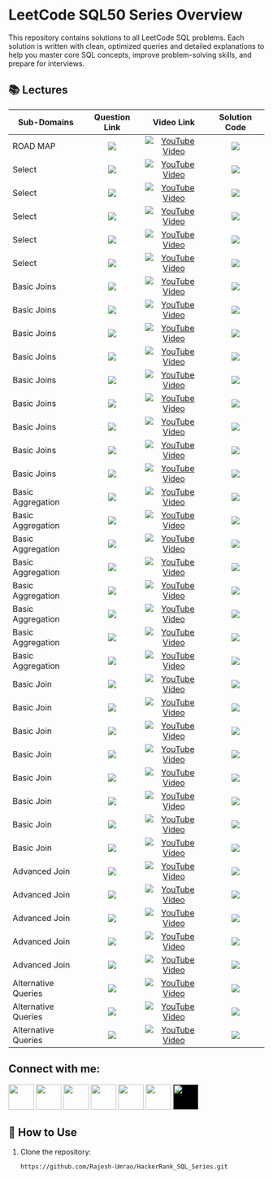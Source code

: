# LeetCode SQL50 Series Overview
This repository contains solutions to all LeetCode SQL problems. Each solution is written with clean, optimized queries and detailed explanations to help you master core SQL concepts, improve problem-solving skills, and prepare for interviews.


## 📚 Lectures

<table>
  <thead>
    <tr>
      <th>Sub-Domains</th>
      <th>Question Link</th>
      <th>Video Link</th>
      <th>Solution Code</th>
    </tr>
  </thead>
  <tbody>
      <!-- -------------------ROADMAP OF THIS SERIES-------------------------------------------------------------->   
    <tr>
      <td>ROAD MAP</td> 
      <td style="text-align: center; vertical-align: middle;"> <!-- Question related link--->
            <a href="https://leetcode.com/studyplan/top-sql-50/" target="_blank">
            <img src="https://img.shields.io/badge/LeetCode SQL50 Roadmap -red?style=for-the-badge&logo=LeetCode&logoColor=white"> </a>
      </td>
      <td style="text-align: center; vertical-align: middle;">  <!-- Youtube  link--->
            <a href="https://www.youtube.com/@rajesh_data_ai" target="_blank"> <img src="https://img.shields.io/badge/Video--1-CLICK%20HERE-blue?style=for-the-badge&logo=youtube&logoColor=white" alt="YouTube Video"> </a> 
      </td>
      <td style="text-align: center; vertical-align: middle;"> <!-- Github Solution link--->
         <a href="https://github.com/Rajesh-Umrao/LeetCode_SQL50" target="_blank">
         <img src="https://img.shields.io/badge/SQL-Solution-pale green?style=for-the-badge&logo=sqlite"> </a>
      </td>
    </tr>
    <!-- --------------------SELECT----------------------------------------------------------- --> 
    <!-- --------------------1) Recyclable and Low Fat Products------------------------------------------------------------ -->   
    <tr>
      <td>Select</td> 
      <td style="text-align: center; vertical-align: middle;"> <!-- Question related link--->
            <a href="https://leetcode.com/problems/recyclable-and-low-fat-products/description/?envType=study-plan-v2&envId=top-sql-50" target="_blank">
            <img src="https://img.shields.io/badge/Recyclable&Low Fat Products-purple?style=for-the-badge&logo=leetcode&logoColor=white"> </a>
      </td>
      <td style="text-align: center; vertical-align: middle;">  <!-- Youtube  link--->
            <a href="https://www.youtube.com/@rajesh_data_ai" target="_blank"> <img src="https://img.shields.io/badge/Video--2-CLICK%20HERE-blue?style=for-the-badge&logo=youtube&logoColor=white" alt="YouTube Video"> </a> 
      </td>
      <td style="text-align: center; vertical-align: middle;"> <!-- Github Solution link--->
         <a href="https://github.com/Rajesh-Umrao/LeetCode_SQL50" target="_blank">
         <img src="https://img.shields.io/badge/SQL-Solution-pale green?style=for-the-badge&logo=sqlite"> </a>
      </td>
    </tr>
      <!-- --------------------2) Find Customer Referee ------------------------------------------------------------ -->   
    <tr>
      <td>Select</td> 
      <td style="text-align: center; vertical-align: middle;"> <!-- Question related link--->
            <a href="https://leetcode.com/problems/find-customer-referee/description/?envType=study-plan-v2&envId=top-sql-50" target="_blank">
            <img src="https://img.shields.io/badge/Find Customer Referee-purple?style=for-the-badge&logo=leetcode&logoColor=white"> </a>
      </td>
      <td style="text-align: center; vertical-align: middle;">  <!-- Youtube  link--->
            <a href="https://www.youtube.com/@rajesh_data_ai" target="_blank"> <img src="https://img.shields.io/badge/Video--3-CLICK%20HERE-blue?style=for-the-badge&logo=youtube&logoColor=white" alt="YouTube Video"> </a> 
      </td>
      <td style="text-align: center; vertical-align: middle;"> <!-- Github Solution link--->
         <a href="https://github.com/Rajesh-Umrao/LeetCode_SQL50" target="_blank">
         <img src="https://img.shields.io/badge/SQL-Solution-pale green?style=for-the-badge&logo=sqlite"> </a>
      </td>
    </tr>
     <!-- --------------------3) Big Countries ------------------------------------------------------------ -->   
    <tr>
      <td>Select</td> 
      <td style="text-align: center; vertical-align: middle;"> <!-- Question related link--->
            <a href="https://leetcode.com/problems/big-countries/description/?envType=study-plan-v2&envId=top-sql-50" target="_blank">
            <img src="https://img.shields.io/badge/Big Countries-purple?style=for-the-badge&logo=leetcode&logoColor=white"> </a>
      </td>
      <td style="text-align: center; vertical-align: middle;">  <!-- Youtube  link--->
            <a href="https://www.youtube.com/@rajesh_data_ai" target="_blank"> <img src="https://img.shields.io/badge/Video--4-CLICK%20HERE-blue?style=for-the-badge&logo=youtube&logoColor=white" alt="YouTube Video"> </a> 
      </td>
      <td style="text-align: center; vertical-align: middle;"> <!-- Github Solution link--->
         <a href="https://github.com/Rajesh-Umrao/LeetCode_SQL50" target="_blank">
         <img src="https://img.shields.io/badge/SQL-Solution-pale green?style=for-the-badge&logo=sqlite"> </a>
      </td>
    </tr>
     <!-- --------------------4) Article Views I ------------------------------------------------------------ -->   
    <tr>
      <td>Select</td> 
      <td style="text-align: center; vertical-align: middle;"> <!-- Question related link--->
            <a href="https://leetcode.com/problems/article-views-i/description/?envType=study-plan-v2&envId=top-sql-50" target="_blank">
            <img src="https://img.shields.io/badge/Article Views I-purple?style=for-the-badge&logo=leetcode&logoColor=white"> </a>
      </td>
      <td style="text-align: center; vertical-align: middle;">  <!-- Youtube  link--->
            <a href="https://www.youtube.com/@rajesh_data_ai" target="_blank"> <img src="https://img.shields.io/badge/Video--5-CLICK%20HERE-blue?style=for-the-badge&logo=youtube&logoColor=white" alt="YouTube Video"> </a> 
      </td>
      <td style="text-align: center; vertical-align: middle;"> <!-- Github Solution link--->
         <a href="https://github.com/Rajesh-Umrao/LeetCode_SQL50" target="_blank">
         <img src="https://img.shields.io/badge/SQL-Solution-pale green?style=for-the-badge&logo=sqlite"> </a>
      </td>
    </tr>
     <!-- --------------------5) Invalid Tweets ------------------------------------------------------------ -->   
    <tr>
      <td>Select</td> 
      <td style="text-align: center; vertical-align: middle;"> <!-- Question related link--->
            <a href="https://leetcode.com/problems/invalid-tweets/description/?envType=study-plan-v2&envId=top-sql-50" target="_blank">
            <img src="https://img.shields.io/badge/Invalid Tweets-purple?style=for-the-badge&logo=leetcode&logoColor=white"> </a>
      </td>
      <td style="text-align: center; vertical-align: middle;">  <!-- Youtube  link--->
            <a href="https://www.youtube.com/@rajesh_data_ai" target="_blank"> <img src="https://img.shields.io/badge/Video--6-CLICK%20HERE-blue?style=for-the-badge&logo=youtube&logoColor=white" alt="YouTube Video"> </a> 
      </td>
      <td style="text-align: center; vertical-align: middle;"> <!-- Github Solution link--->
         <a href="https://github.com/Rajesh-Umrao/LeetCode_SQL50" target="_blank">
         <img src="https://img.shields.io/badge/SQL-Solution-pale green?style=for-the-badge&logo=sqlite"> </a>
      </td>
    </tr>
    <!---------------BASIC JOINS------------------------------------------------------>
    <!--------1)Replace Employee ID With The Unique Identifier------------------------------------------------------------->   
  <tr>
      <td>Basic Joins</td> 
      <td style="text-align: center; vertical-align: middle;"> <!-- Question related link--->
            <a href="https://leetcode.com/problems/replace-employee-id-with-the-unique-identifier/description/?envType=study-plan-v2&envId=top-sql-50" target="_blank">
            <img src="https://img.shields.io/badge/Replace Employee ID-indigo?style=for-the-badge&logo=leetcode&logoColor=white"> </a>
      </td>
      <td style="text-align: center; vertical-align: middle;">  <!-- Youtube  link--->
            <a href="https://www.youtube.com/@rajesh_data_ai" target="_blank"><img src="https://img.shields.io/badge/Video--7-CLICK%20HERE-teal?style=for-the-badge&logo=youtube&logoColor=white" alt="YouTube Video"></a> 
      </td>
      <td style="text-align: center; vertical-align: middle;"> <!-- Github Solution link--->
         <a href="https://github.com/Rajesh-Umrao/LeetCode_SQL50" target="_blank">
         <img src="https://img.shields.io/badge/SQL-Solution-cyan?style=for-the-badge&logo=sqlite"> </a>
      </td>
    </tr>
  <!--------2)Product Sales Analysis I------------------------------------------------------------>   
  <tr>
      <td>Basic Joins</td> 
      <td style="text-align: center; vertical-align: middle;"> <!-- Question related link--->
            <a href="https://leetcode.com/problems/Product-Sales-Analysis-I/description/?envType=study-plan-v2&envId=top-sql-50" target="_blank">
            <img src="https://img.shields.io/badge/Product Sales Analysis I-indigo?style=for-the-badge&logo=leetcode&logoColor=white"> </a>
      </td>
      <td style="text-align: center; vertical-align: middle;">  <!-- Youtube  link--->
            <a href="https://www.youtube.com/@rajesh_data_ai" target="_blank"><img src="https://img.shields.io/badge/Video--8-CLICK%20HERE-teal?style=for-the-badge&logo=youtube&logoColor=white" alt="YouTube Video"></a> 
      </td>
      <td style="text-align: center; vertical-align: middle;"> <!-- Github Solution link--->
         <a href="https://github.com/Rajesh-Umrao/LeetCode_SQL50" target="_blank">
         <img src="https://img.shields.io/badge/SQL-Solution-cyan?style=for-the-badge&logo=sqlite"> </a>
      </td>
    </tr>
    <!--------3)Customer Who Visited but Did Not Make Any Transactions------------------------------------------------------------>   
  <tr>
      <td>Basic Joins</td> 
      <td style="text-align: center; vertical-align: middle;"> <!-- Question related link--->
            <a href="https://leetcode.com/problems/Customer-Who-Visited-but-Did-Not-Make-Any-Transactions/description/?envType=study-plan-v2&envId=top-sql-50" target="_blank">
            <img src="https://img.shields.io/badge/Customer Who Visited-indigo?style=for-the-badge&logo=leetcode&logoColor=white"> </a>
      </td>
      <td style="text-align: center; vertical-align: middle;">  <!-- Youtube  link--->
            <a href="https://www.youtube.com/@rajesh_data_ai" target="_blank"><img src="https://img.shields.io/badge/Video--9-CLICK%20HERE-teal?style=for-the-badge&logo=youtube&logoColor=white" alt="YouTube Video"></a> 
      </td>
      <td style="text-align: center; vertical-align: middle;"> <!-- Github Solution link--->
         <a href="https://github.com/Rajesh-Umrao/LeetCode_SQL50" target="_blank">
         <img src="https://img.shields.io/badge/SQL-Solution-cyan?style=for-the-badge&logo=sqlite"> </a>
      </td>
    </tr>
    <!--------4)Rising Temperature------------------------------------------------------------>   
  <tr>
      <td>Basic Joins</td> 
      <td style="text-align: center; vertical-align: middle;"> <!-- Question related link--->
            <a href="https://leetcode.com/problems/Rising-Temperature/description/?envType=study-plan-v2&envId=top-sql-50" target="_blank">
            <img src="https://img.shields.io/badge/Rising Temperature-indigo?style=for-the-badge&logo=leetcode&logoColor=white"> </a>
      </td>
      <td style="text-align: center; vertical-align: middle;">  <!-- Youtube  link--->
            <a href="https://www.youtube.com/@rajesh_data_ai" target="_blank"><img src="https://img.shields.io/badge/Video--10-CLICK%20HERE-teal?style=for-the-badge&logo=youtube&logoColor=white" alt="YouTube Video"></a> 
      </td>
      <td style="text-align: center; vertical-align: middle;"> <!-- Github Solution link--->
         <a href="https://github.com/Rajesh-Umrao/LeetCode_SQL50" target="_blank">
         <img src="https://img.shields.io/badge/SQL-Solution-cyan?style=for-the-badge&logo=sqlite"> </a>
      </td>
    </tr>
    <!--------5)Average Time of Process per Machine ------------------------------------------------------------>   
  <tr>
      <td>Basic Joins</td> 
      <td style="text-align: center; vertical-align: middle;"> <!-- Question related link--->
            <a href="https://leetcode.com/problems/Average-Time-of-Process-per-Machine/description/?envType=study-plan-v2&envId=top-sql-50" target="_blank">
            <img src="https://img.shields.io/badge/Average Time of Process-indigo?style=for-the-badge&logo=leetcode&logoColor=white"> </a>
      </td>
      <td style="text-align: center; vertical-align: middle;">  <!-- Youtube  link--->
            <a href="https://www.youtube.com/@rajesh_data_ai" target="_blank"><img src="https://img.shields.io/badge/Video--11-CLICK%20HERE-teal?style=for-the-badge&logo=youtube&logoColor=white" alt="YouTube Video"></a> 
      </td>
      <td style="text-align: center; vertical-align: middle;"> <!-- Github Solution link--->
         <a href="https://github.com/Rajesh-Umrao/LeetCode_SQL50" target="_blank">
         <img src="https://img.shields.io/badge/SQL-Solution-cyan?style=for-the-badge&logo=sqlite"> </a>
      </td>
    </tr>
    <!--------6)Employee Bonus ------------------------------------------------------------>   
  <tr>
      <td>Basic Joins</td> 
      <td style="text-align: center; vertical-align: middle;"> <!-- Question related link--->
            <a href="https://leetcode.com/problems/Employee-Bonus/description/?envType=study-plan-v2&envId=top-sql-50" target="_blank">
            <img src="https://img.shields.io/badge/Employee Bonus-indigo?style=for-the-badge&logo=leetcode&logoColor=white"> </a>
      </td>
      <td style="text-align: center; vertical-align: middle;">  <!-- Youtube  link--->
            <a href="https://www.youtube.com/@rajesh_data_ai" target="_blank"><img src="https://img.shields.io/badge/Video--12-CLICK%20HERE-teal?style=for-the-badge&logo=youtube&logoColor=white" alt="YouTube Video"></a> 
      </td>
      <td style="text-align: center; vertical-align: middle;"> <!-- Github Solution link--->
         <a href="https://github.com/Rajesh-Umrao/LeetCode_SQL50" target="_blank">
         <img src="https://img.shields.io/badge/SQL-Solution-cyan?style=for-the-badge&logo=sqlite"> </a>
      </td>
    </tr>
    <!--------7)Students and Examinations ------------------------------------------------------------>   
  <tr>
      <td>Basic Joins</td> 
      <td style="text-align: center; vertical-align: middle;"> <!-- Question related link--->
            <a href="https://leetcode.com/problems/Students-and-Examinations/description/?envType=study-plan-v2&envId=top-sql-50" target="_blank">
            <img src="https://img.shields.io/badge/Students and Examinations-indigo?style=for-the-badge&logo=leetcode&logoColor=white"> </a>
      </td>
      <td style="text-align: center; vertical-align: middle;">  <!-- Youtube  link--->
            <a href="https://www.youtube.com/@rajesh_data_ai" target="_blank"><img src="https://img.shields.io/badge/Video--13-CLICK%20HERE-teal?style=for-the-badge&logo=youtube&logoColor=white" alt="YouTube Video"></a> 
      </td>
      <td style="text-align: center; vertical-align: middle;"> <!-- Github Solution link--->
         <a href="https://github.com/Rajesh-Umrao/LeetCode_SQL50" target="_blank">
         <img src="https://img.shields.io/badge/SQL-Solution-cyan?style=for-the-badge&logo=sqlite"> </a>
      </td>
    </tr>
    <!--------8)Managers with at Least 5 Direct Reports ------------------------------------------------------------>   
  <tr>
      <td>Basic Joins</td> 
      <td style="text-align: center; vertical-align: middle;"> <!-- Question related link--->
            <a href="https://leetcode.com/problems/Managers-with-at-Least-5-Direct-Reports/description/?envType=study-plan-v2&envId=top-sql-50" target="_blank">
            <img src="https://img.shields.io/badge/Managers with 5 Direct Reports-indigo?style=for-the-badge&logo=leetcode&logoColor=white"> </a>
      </td>
      <td style="text-align: center; vertical-align: middle;">  <!-- Youtube  link--->
            <a href="https://www.youtube.com/@rajesh_data_ai" target="_blank"><img src="https://img.shields.io/badge/Video--14-CLICK%20HERE-teal?style=for-the-badge&logo=youtube&logoColor=white" alt="YouTube Video"></a> 
      </td>
      <td style="text-align: center; vertical-align: middle;"> <!-- Github Solution link--->
         <a href="https://github.com/Rajesh-Umrao/LeetCode_SQL50" target="_blank">
         <img src="https://img.shields.io/badge/SQL-Solution-cyan?style=for-the-badge&logo=sqlite"> </a>
      </td>
    </tr>
    <!--------9)Confirmation Rate ------------------------------------------------------------>   
  <tr>
      <td>Basic Joins</td> 
      <td style="text-align: center; vertical-align: middle;"> <!-- Question related link--->
            <a href="https://leetcode.com/problems/Confirmation-Rate/description/?envType=study-plan-v2&envId=top-sql-50" target="_blank">
            <img src="https://img.shields.io/badge/Confirmation Rate-indigo?style=for-the-badge&logo=leetcode&logoColor=white"> </a>
      </td>
      <td style="text-align: center; vertical-align: middle;">  <!-- Youtube  link--->
            <a href="https://www.youtube.com/@rajesh_data_ai" target="_blank"><img src="https://img.shields.io/badge/Video--15-CLICK%20HERE-teal?style=for-the-badge&logo=youtube&logoColor=white" alt="YouTube Video"></a> 
      </td>
      <td style="text-align: center; vertical-align: middle;"> <!-- Github Solution link--->
         <a href="https://github.com/Rajesh-Umrao/LeetCode_SQL50" target="_blank">
         <img src="https://img.shields.io/badge/SQL-Solution-cyan?style=for-the-badge&logo=sqlite"> </a>
      </td>
    </tr>
    <!---------------------- BASIC AGGREGATION-------------------------------------------------------------> 
    <!---------------AGGREGATION--------1)Not Boring Movies  ------------------------------------------------------------->   
  <tr>
      <td>Basic Aggregation </td> 
      <td style="text-align: center; vertical-align: middle;"> <!-- Question related link--->
            <a href="https://leetcode.com/problems/not-boring-movies?envType=study-plan-v2&envId=top-sql-50" target="_blank">
            <img src="https://img.shields.io/badge/Not Boring Movies-maroon?style=for-the-badge&logo=LeetCode&logoColor=white"> </a>
      </td>
      <td style="text-align: center; vertical-align: middle;">  <!-- Youtube  link--->
            <a href="https://www.youtube.com/@rajesh_data_ai" target="_blank"><img src="https://img.shields.io/badge/Video--16-CLICK%20HERE-olive?style=for-the-badge&logo=youtube&logoColor=white" alt="YouTube Video"></a> 
      </td>
      <td style="text-align: center; vertical-align: middle;"> <!-- Github Solution link--->
         <a href="https://github.com/Rajesh-Umrao/LeetCode_SQL50" target="_blank">
         <img src="https://img.shields.io/badge/SQL-Solution-magenta?style=for-the-badge&logo=sqlite"> </a>
      </td>
    </tr>
    <!---------------AGGREGATION--------2)Average Selling Price  ------------------------------------------------------------->   
  <tr>
      <td>Basic Aggregation </td> 
      <td style="text-align: center; vertical-align: middle;"> <!-- Question related link--->
            <a href="https://leetcode.com/problems/Average-Selling-Price?envType=study-plan-v2&envId=top-sql-50" target="_blank">
            <img src="https://img.shields.io/badge/Average Selling Price-maroon?style=for-the-badge&logo=LeetCode&logoColor=white"> </a>
      </td>
      <td style="text-align: center; vertical-align: middle;">  <!-- Youtube  link--->
            <a href="https://www.youtube.com/@rajesh_data_ai" target="_blank"><img src="https://img.shields.io/badge/Video--17-CLICK%20HERE-olive?style=for-the-badge&logo=youtube&logoColor=white" alt="YouTube Video"></a> 
      </td>
      <td style="text-align: center; vertical-align: middle;"> <!-- Github Solution link--->
         <a href="https://github.com/Rajesh-Umrao/LeetCode_SQL50" target="_blank">
         <img src="https://img.shields.io/badge/SQL-Solution-magenta?style=for-the-badge&logo=sqlite"> </a>
      </td>
    </tr>
    <!---------------AGGREGATION--------3)Project Employees I  ------------------------------------------------------------->   
  <tr>
      <td>Basic Aggregation </td> 
      <td style="text-align: center; vertical-align: middle;"> <!-- Question related link--->
            <a href="https://leetcode.com/problems/Project-Employees-I?envType=study-plan-v2&envId=top-sql-50" target="_blank">
            <img src="https://img.shields.io/badge/Project Employees I-maroon?style=for-the-badge&logo=LeetCode&logoColor=white"> </a>
      </td>
      <td style="text-align: center; vertical-align: middle;">  <!-- Youtube  link--->
            <a href="https://www.youtube.com/@rajesh_data_ai" target="_blank"><img src="https://img.shields.io/badge/Video--18-CLICK%20HERE-olive?style=for-the-badge&logo=youtube&logoColor=white" alt="YouTube Video"></a> 
      </td>
      <td style="text-align: center; vertical-align: middle;"> <!-- Github Solution link--->
         <a href="https://github.com/Rajesh-Umrao/LeetCode_SQL50" target="_blank">
         <img src="https://img.shields.io/badge/SQL-Solution-magenta?style=for-the-badge&logo=sqlite"> </a>
      </td>
    </tr>
    <!---------------AGGREGATION--------4)Percentage of Users Attended a Contest  ------------------------------------------------------------->   
  <tr>
      <td>Basic Aggregation </td> 
      <td style="text-align: center; vertical-align: middle;"> <!-- Question related link--->
            <a href="https://leetcode.com/problems/Percentage-of-Users-Attended-a-Contest?envType=study-plan-v2&envId=top-sql-50" target="_blank">
            <img src="https://img.shields.io/badge/Percentage of Users Attended-maroon?style=for-the-badge&logo=LeetCode&logoColor=white"> </a>
      </td>
      <td style="text-align: center; vertical-align: middle;">  <!-- Youtube  link--->
            <a href="https://www.youtube.com/@rajesh_data_ai" target="_blank"><img src="https://img.shields.io/badge/Video--19-CLICK%20HERE-olive?style=for-the-badge&logo=youtube&logoColor=white" alt="YouTube Video"></a> 
      </td>
      <td style="text-align: center; vertical-align: middle;"> <!-- Github Solution link--->
         <a href="https://github.com/Rajesh-Umrao/LeetCode_SQL50" target="_blank">
         <img src="https://img.shields.io/badge/SQL-Solution-magenta?style=for-the-badge&logo=sqlite"> </a>
      </td>
    </tr>
    <!---------------AGGREGATION--------5)Queries Quality and Percentage  ------------------------------------------------------------->   
  <tr>
      <td>Basic Aggregation </td> 
      <td style="text-align: center; vertical-align: middle;"> <!-- Question related link--->
            <a href="https://leetcode.com/problems/Queries-Quality-and-Percentage?envType=study-plan-v2&envId=top-sql-50" target="_blank">
            <img src="https://img.shields.io/badge/Queries Quality&Percentage-maroon?style=for-the-badge&logo=LeetCode&logoColor=white"> </a>
      </td>
      <td style="text-align: center; vertical-align: middle;">  <!-- Youtube  link--->
            <a href="https://www.youtube.com/@rajesh_data_ai" target="_blank"><img src="https://img.shields.io/badge/Video--20-CLICK%20HERE-olive?style=for-the-badge&logo=youtube&logoColor=white" alt="YouTube Video"></a> 
      </td>
      <td style="text-align: center; vertical-align: middle;"> <!-- Github Solution link--->
         <a href="https://github.com/Rajesh-Umrao/LeetCode_SQL50" target="_blank">
         <img src="https://img.shields.io/badge/SQL-Solution-magenta?style=for-the-badge&logo=sqlite"> </a>
      </td>
    </tr>
    <!---------------AGGREGATION--------6)Monthly Transactions I  ------------------------------------------------------------->   
  <tr>
      <td>Basic Aggregation </td> 
      <td style="text-align: center; vertical-align: middle;"> <!-- Question related link--->
            <a href="https://leetcode.com/problems/Monthly-Transactions-I?envType=study-plan-v2&envId=top-sql-50" target="_blank">
            <img src="https://img.shields.io/badge/Monthly Transactions I-maroon?style=for-the-badge&logo=LeetCode&logoColor=white"> </a>
      </td>
      <td style="text-align: center; vertical-align: middle;">  <!-- Youtube  link--->
            <a href="https://www.youtube.com/@rajesh_data_ai" target="_blank"><img src="https://img.shields.io/badge/Video--21-CLICK%20HERE-olive?style=for-the-badge&logo=youtube&logoColor=white" alt="YouTube Video"></a> 
      </td>
      <td style="text-align: center; vertical-align: middle;"> <!-- Github Solution link--->
         <a href="https://github.com/Rajesh-Umrao/LeetCode_SQL50" target="_blank">
         <img src="https://img.shields.io/badge/SQL-Solution-magenta?style=for-the-badge&logo=sqlite"> </a>
      </td>
    </tr>
    <!---------------AGGREGATION--------7)Immediate Food Delivery II  ------------------------------------------------------------->   
  <tr>
      <td>Basic Aggregation </td> 
      <td style="text-align: center; vertical-align: middle;"> <!-- Question related link--->
            <a href="https://leetcode.com/problems/Immediate-Food-Delivery-II?envType=study-plan-v2&envId=top-sql-50" target="_blank">
            <img src="https://img.shields.io/badge/Immediate Food Delivery II-maroon?style=for-the-badge&logo=LeetCode&logoColor=white"> </a>
      </td>
      <td style="text-align: center; vertical-align: middle;">  <!-- Youtube  link--->
            <a href="https://www.youtube.com/@rajesh_data_ai" target="_blank"><img src="https://img.shields.io/badge/Video--22-CLICK%20HERE-olive?style=for-the-badge&logo=youtube&logoColor=white" alt="YouTube Video"></a> 
      </td>
      <td style="text-align: center; vertical-align: middle;"> <!-- Github Solution link--->
         <a href="https://github.com/Rajesh-Umrao/LeetCode_SQL50" target="_blank">
         <img src="https://img.shields.io/badge/SQL-Solution-magenta?style=for-the-badge&logo=sqlite"> </a>
      </td>
    </tr>
    <!---------------AGGREGATION--------8)Game Play Analysis IV  ------------------------------------------------------------->   
  <tr>
      <td>Basic Aggregation </td> 
      <td style="text-align: center; vertical-align: middle;"> <!-- Question related link--->
            <a href="https://leetcode.com/problems/Game-Play-Analysis-IV?envType=study-plan-v2&envId=top-sql-50" target="_blank">
            <img src="https://img.shields.io/badge/Game Play Analysis IV-maroon?style=for-the-badge&logo=LeetCode&logoColor=white"> </a>
      </td>
      <td style="text-align: center; vertical-align: middle;">  <!-- Youtube  link--->
            <a href="https://www.youtube.com/@rajesh_data_ai" target="_blank"><img src="https://img.shields.io/badge/Video--23-CLICK%20HERE-olive?style=for-the-badge&logo=youtube&logoColor=white" alt="YouTube Video"></a> 
      </td>
      <td style="text-align: center; vertical-align: middle;"> <!-- Github Solution link--->
         <a href="https://github.com/Rajesh-Umrao/LeetCode_SQL50" target="_blank">
         <img src="https://img.shields.io/badge/SQL-Solution-magenta?style=for-the-badge&logo=sqlite"> </a>
      </td>
    </tr>
    <!---------------BASIC JOIN--------Population Census------------------------------------------------------------->   
  <tr>
      <td>Basic Join </td> 
      <td style="text-align: center; vertical-align: middle;"> <!-- Question related link--->
            <a href="https://www.hackerrank.com/challenges/asian-population/problem?isFullScreen=true" target="_blank">
            <img src="https://img.shields.io/badge/Population Census-navy?style=for-the-badge&logo=hackerrank&logoColor=white"> </a>
      </td>
      <td style="text-align: center; vertical-align: middle;">  <!-- Youtube  link--->
            <a href="https://youtu.be/j8jzDDPgW4o" target="_blank"><img src="https://img.shields.io/badge/Video--37-CLICK%20HERE-orange?style=for-the-badge&logo=youtube&logoColor=white" alt="YouTube Video"></a> 
      </td>
      <td style="text-align: center; vertical-align: middle;"> <!-- Github Solution link--->
         <a href="https://github.com/Rajesh-Umrao/HackerRank_SQL_Solution_Series/blob/main/37)YT_Video_Solution" target="_blank">
         <img src="https://img.shields.io/badge/SQL-Solution-tan?style=for-the-badge&logo=sqlite"> </a>
      </td>
    </tr>
     <!---------------BASIC JOIN--------African Cities------------------------------------------------------------>   
  <tr>
      <td>Basic Join </td> 
      <td style="text-align: center; vertical-align: middle;"> <!-- Question related link--->
            <a href="https://www.hackerrank.com/challenges/african-cities/problem?isFullScreen=true" target="_blank">
            <img src="https://img.shields.io/badge/African Cities-navy?style=for-the-badge&logo=hackerrank&logoColor=white"> </a>
      </td>
      <td style="text-align: center; vertical-align: middle;">  <!-- Youtube  link--->
            <a href="https://youtu.be/j8jzDDPgW4o" target="_blank"><img src="https://img.shields.io/badge/Video--37-CLICK%20HERE-orange?style=for-the-badge&logo=youtube&logoColor=white" alt="YouTube Video"></a> 
      </td>
      <td style="text-align: center; vertical-align: middle;"> <!-- Github Solution link--->
         <a href="https://github.com/Rajesh-Umrao/HackerRank_SQL_Solution_Series/blob/main/37)YT_Video_Solution" target="_blank">
         <img src="https://img.shields.io/badge/SQL-Solution-tan?style=for-the-badge&logo=sqlite"> </a>
      </td>
    </tr>
  <!---------------BASIC JOIN--------Average Population of Each Continent------------------------------------------------------------>   
  <tr>
      <td>Basic Join </td> 
      <td style="text-align: center; vertical-align: middle;"> <!-- Question related link--->
            <a href="https://www.hackerrank.com/challenges/average-population-of-each-continent/problem?isFullScreen=true" target="_blank">
            <img src="https://img.shields.io/badge/Avg. Population per Continent-navy?style=for-the-badge&logo=hackerrank&logoColor=white"> </a>
      </td>
      <td style="text-align: center; vertical-align: middle;">  <!-- Youtube  link--->
            <a href="https://youtu.be/j8jzDDPgW4o" target="_blank"><img src="https://img.shields.io/badge/Video--37-CLICK%20HERE-orange?style=for-the-badge&logo=youtube&logoColor=white" alt="YouTube Video"></a> 
      </td>
      <td style="text-align: center; vertical-align: middle;"> <!-- Github Solution link--->
         <a href="https://github.com/Rajesh-Umrao/HackerRank_SQL_Solution_Series/blob/main/37)YT_Video_Solution" target="_blank">
         <img src="https://img.shields.io/badge/SQL-Solution-tan?style=for-the-badge&logo=sqlite"> </a>
      </td>
    </tr>
    <!---------------BASIC JOIN--------Top Competitors------------------------------------------------------------>   
  <tr>
      <td>Basic Join </td> 
      <td style="text-align: center; vertical-align: middle;"> <!-- Question related link--->
            <a href="https://www.hackerrank.com/challenges/full-score/problem?isFullScreen=true" target="_blank">
            <img src="https://img.shields.io/badge/Top Competitors-navy?style=for-the-badge&logo=hackerrank&logoColor=white"> </a>
      </td>
      <td style="text-align: center; vertical-align: middle;">  <!-- Youtube  link--->
            <a href="https://youtu.be/z8TkGu9nYpM" target="_blank"><img src="https://img.shields.io/badge/Video--38-CLICK%20HERE-orange?style=for-the-badge&logo=youtube&logoColor=white" alt="YouTube Video"></a> 
      </td>
      <td style="text-align: center; vertical-align: middle;"> <!-- Github Solution link--->
         <a href="https://github.com/Rajesh-Umrao/HackerRank_SQL_Solution_Series/blob/main/38)YT_Video_Solution" target="_blank">
         <img src="https://img.shields.io/badge/SQL-Solution-tan?style=for-the-badge&logo=sqlite"> </a>
      </td>
    </tr>
    <!---------------BASIC JOIN--------The Report------------------------------------------------------------>   
  <tr>
      <td>Basic Join </td> 
      <td style="text-align: center; vertical-align: middle;"> <!-- Question related link--->
            <a href="https://www.hackerrank.com/challenges/the-report/problem?isFullScreen=true" target="_blank">
            <img src="https://img.shields.io/badge/The Report-navy?style=for-the-badge&logo=hackerrank&logoColor=white"> </a>
      </td>
      <td style="text-align: center; vertical-align: middle;">  <!-- Youtube  link--->
            <a href="https://youtu.be/m6I53vVZJP0" target="_blank"><img src="https://img.shields.io/badge/Video--39-CLICK%20HERE-orange?style=for-the-badge&logo=youtube&logoColor=white" alt="YouTube Video"></a> 
      </td>
      <td style="text-align: center; vertical-align: middle;"> <!-- Github Solution link--->
         <a href="https://github.com/Rajesh-Umrao/HackerRank_SQL_Solution_Series/blob/main/39)YT_Video_Solution" target="_blank">
         <img src="https://img.shields.io/badge/SQL-Solution-tan?style=for-the-badge&logo=sqlite"> </a>
      </td>
    </tr>
    <!---------------BASIC JOIN--------Ollivander's Inventory------------------------------------------------------------>   
  <tr>
      <td>Basic Join </td> 
      <td style="text-align: center; vertical-align: middle;"> <!-- Question related link--->
            <a href="https://www.hackerrank.com/challenges/harry-potter-and-wands/problem?isFullScreen=true" target="_blank">
            <img src="https://img.shields.io/badge/Ollivander's Inventory-navy?style=for-the-badge&logo=hackerrank&logoColor=white"> </a>
      </td>
      <td style="text-align: center; vertical-align: middle;">  <!-- Youtube  link--->
            <a href="https://youtu.be/5nwCBByYrug" target="_blank"><img src="https://img.shields.io/badge/Video--40-CLICK%20HERE-orange?style=for-the-badge&logo=youtube&logoColor=white" alt="YouTube Video"></a> 
      </td>
      <td style="text-align: center; vertical-align: middle;"> <!-- Github Solution link--->
         <a href="https://github.com/Rajesh-Umrao/HackerRank_SQL_Solution_Series/blob/main/40)YT_Video_Solution" target="_blank">
         <img src="https://img.shields.io/badge/SQL-Solution-tan?style=for-the-badge&logo=sqlite"> </a>
      </td>
    </tr>
    <!---------------BASIC JOIN--------Challenges------------------------------------------------------------>   
  <tr>
      <td>Basic Join </td> 
      <td style="text-align: center; vertical-align: middle;"> <!-- Question related link--->
            <a href="https://www.hackerrank.com/challenges/challenges/problem?isFullScreen=true" target="_blank">
            <img src="https://img.shields.io/badge/Challenges-navy?style=for-the-badge&logo=hackerrank&logoColor=white"> </a>
      </td>
      <td style="text-align: center; vertical-align: middle;">  <!-- Youtube  link--->
            <a href="https://youtu.be/F4m-0TQ-IyM" target="_blank"><img src="https://img.shields.io/badge/Video--41-CLICK%20HERE-orange?style=for-the-badge&logo=youtube&logoColor=white" alt="YouTube Video"></a> 
      </td>
      <td style="text-align: center; vertical-align: middle;"> <!-- Github Solution link--->
         <a href="https://github.com/Rajesh-Umrao/HackerRank_SQL_Solution_Series/blob/main/41)YT_Video_Solution" target="_blank">
         <img src="https://img.shields.io/badge/SQL-Solution-tan?style=for-the-badge&logo=sqlite"> </a>
      </td>
    </tr>
    <!---------------BASIC JOIN--------Contest Leaderboard------------------------------------------------------------>   
  <tr>
      <td>Basic Join </td> 
      <td style="text-align: center; vertical-align: middle;"> <!-- Question related link--->
            <a href="https://www.hackerrank.com/challenges/contest-leaderboard/problem?isFullScreen=true" target="_blank">
            <img src="https://img.shields.io/badge/Contest Leaderboard-navy?style=for-the-badge&logo=hackerrank&logoColor=white"> </a>
      </td>
      <td style="text-align: center; vertical-align: middle;">  <!-- Youtube  link--->
            <a href="https://youtu.be/ocVwzOhtlCU" target="_blank"><img src="https://img.shields.io/badge/Video--42-CLICK%20HERE-orange?style=for-the-badge&logo=youtube&logoColor=white" alt="YouTube Video"></a> 
      </td>
      <td style="text-align: center; vertical-align: middle;"> <!-- Github Solution link--->
         <a href="https://github.com/Rajesh-Umrao/HackerRank_SQL_Solution_Series/blob/main/42)YT_Video_Solution" target="_blank">
         <img src="https://img.shields.io/badge/SQL-Solution-tan?style=for-the-badge&logo=sqlite"> </a>
      </td>
    </tr>
    <!---------------ADVANCED JOIN--------SQL Project Planning------------------------------------------------------------>   
  <tr>
      <td>Advanced Join </td> 
      <td style="text-align: center; vertical-align: middle;"> <!-- Question related link--->
            <a href="https://www.hackerrank.com/challenges/sql-projects/problem?isFullScreen=true" target="_blank">
            <img src="https://img.shields.io/badge/SQL Project Planning-crimson?style=for-the-badge&logo=hackerrank&logoColor=white"> </a>
      </td>
      <td style="text-align: center; vertical-align: middle;">  <!-- Youtube  link--->
            <a href="https://youtu.be/U4Q_Lf96Vzc" target="_blank"><img src="https://img.shields.io/badge/Video--43-CLICK%20HERE-green?style=for-the-badge&logo=youtube&logoColor=white" alt="YouTube Video"></a> 
      </td>
      <td style="text-align: center; vertical-align: middle;"> <!-- Github Solution link--->
         <a href="https://github.com/Rajesh-Umrao/HackerRank_SQL_Solution_Series/blob/main/43)YT_Video_Solution" target="_blank">
         <img src="https://img.shields.io/badge/SQL-Solution-pink?style=for-the-badge&logo=sqlite"> </a>
      </td>
    </tr>
    <!---------------ADVANCED JOIN--------Placements------------------------------------------------------------>   
  <tr>
      <td>Advanced Join </td> 
      <td style="text-align: center; vertical-align: middle;"> <!-- Question related link--->
            <a href="https://www.hackerrank.com/challenges/placements/problem?isFullScreen=true" target="_blank">
            <img src="https://img.shields.io/badge/Placements-crimson?style=for-the-badge&logo=hackerrank&logoColor=white"> </a>
      </td>
      <td style="text-align: center; vertical-align: middle;">  <!-- Youtube  link--->
            <a href="https://youtu.be/78KGZ2w818A" target="_blank"><img src="https://img.shields.io/badge/Video--44-CLICK%20HERE-green?style=for-the-badge&logo=youtube&logoColor=white" alt="YouTube Video"></a> 
      </td>
      <td style="text-align: center; vertical-align: middle;"> <!-- Github Solution link--->
         <a href="https://github.com/Rajesh-Umrao/HackerRank_SQL_Solution_Series/blob/main/44)YT_Video_Solution" target="_blank">
         <img src="https://img.shields.io/badge/SQL-Solution-pink?style=for-the-badge&logo=sqlite"> </a>
      </td>
    </tr>
    <!---------------ADVANCED JOIN-------Symmetric Pairs----------------------------------------------------------->   
  <tr>
      <td>Advanced Join </td> 
      <td style="text-align: center; vertical-align: middle;"> <!-- Question related link--->
            <a href="https://www.hackerrank.com/challenges/symmetric-pairs/problem?isFullScreen=true" target="_blank">
            <img src="https://img.shields.io/badge/Symmetric Pairs-crimson?style=for-the-badge&logo=hackerrank&logoColor=white"> </a>
      </td>
      <td style="text-align: center; vertical-align: middle;">  <!-- Youtube  link--->
            <a href="https://youtu.be/vjn2o9_iWAo" target="_blank"><img src="https://img.shields.io/badge/Video--45-CLICK%20HERE-green?style=for-the-badge&logo=youtube&logoColor=white" alt="YouTube Video"></a> 
      </td>
      <td style="text-align: center; vertical-align: middle;"> <!-- Github Solution link--->
         <a href="https://github.com/Rajesh-Umrao/HackerRank_SQL_Solution_Series/blob/main/45)YT_Video_Solution" target="_blank">
         <img src="https://img.shields.io/badge/SQL-Solution-pink?style=for-the-badge&logo=sqlite"> </a>
      </td>
    </tr>
    <!---------------ADVANCED JOIN-------Interviews----------------------------------------------------------->   
  <tr>
      <td>Advanced Join </td> 
      <td style="text-align: center; vertical-align: middle;"> <!-- Question related link--->
            <a href="https://www.hackerrank.com/challenges/interviews/problem?isFullScreen=true" target="_blank">
            <img src="https://img.shields.io/badge/Interviews-crimson?style=for-the-badge&logo=hackerrank&logoColor=white"> </a>
      </td>
      <td style="text-align: center; vertical-align: middle;">  <!-- Youtube  link--->
            <a href="https://youtu.be/JsauibN7RuM" target="_blank"><img src="https://img.shields.io/badge/Video--46-CLICK%20HERE-green?style=for-the-badge&logo=youtube&logoColor=white" alt="YouTube Video"></a> 
      </td>
      <td style="text-align: center; vertical-align: middle;"> <!-- Github Solution link--->
         <a href="https://github.com/Rajesh-Umrao/HackerRank_SQL_Solution_Series/blob/main/46)YT_Video_Solution" target="_blank">
         <img src="https://img.shields.io/badge/SQL-Solution-pink?style=for-the-badge&logo=sqlite"> </a>
      </td>
    </tr>
    <!---------------ADVANCED JOIN-------15 Days of Learning SQL----------------------------------------------------------->   
  <tr>
      <td>Advanced Join </td> 
      <td style="text-align: center; vertical-align: middle;"> <!-- Question related link--->
            <a href="https://www.hackerrank.com/challenges/15-days-of-learning-sql/problem?isFullScreen=true" target="_blank">
            <img src="https://img.shields.io/badge/15 Days of Learning SQL-crimson?style=for-the-badge&logo=hackerrank&logoColor=white"> </a>
      </td>
      <td style="text-align: center; vertical-align: middle;">  <!-- Youtube  link--->
            <a href="https://youtu.be/lqInVOcNy8A" target="_blank"><img src="https://img.shields.io/badge/Video--47-CLICK%20HERE-green?style=for-the-badge&logo=youtube&logoColor=white" alt="YouTube Video"></a> 
      </td>
      <td style="text-align: center; vertical-align: middle;"> <!-- Github Solution link--->
         <a href="https://github.com/Rajesh-Umrao/HackerRank_SQL_Solution_Series/blob/main/47)YT_Video_Solution" target="_blank">
         <img src="https://img.shields.io/badge/SQL-Solution-pink?style=for-the-badge&logo=sqlite"> </a>
      </td>
    </tr>
  <!---------------ALTERNATIVE QUERIES-------Draw The Triangle 1----------------------------------------------------------->   
  <tr>
      <td>Alternative Queries </td> 
      <td style="text-align: center; vertical-align: middle;"> <!-- Question related link--->
            <a href="https://www.hackerrank.com/challenges/draw-the-triangle-1/problem?isFullScreen=true" target="_blank">
            <img src="https://img.shields.io/badge/Draw The Triangle 1-saddlebrown?style=for-the-badge&logo=hackerrank&logoColor=white"> </a>
      </td>
      <td style="text-align: center; vertical-align: middle;">  <!-- Youtube  link--->
            <a href="https://youtu.be/DnC-IjGQ_ws" target="_blank"><img src="https://img.shields.io/badge/Video--48-CLICK%20HERE-honeydew?style=for-the-badge&logo=youtube&logoColor=white" alt="YouTube Video"></a> 
      </td>
      <td style="text-align: center; vertical-align: middle;"> <!-- Github Solution link--->
         <a href="https://github.com/Rajesh-Umrao/HackerRank_SQL_Solution_Series/blob/main/48)YT_Video_Solution" target="_blank">
         <img src="https://img.shields.io/badge/SQL-Solution-powderblue?style=for-the-badge&logo=sqlite"> </a>
      </td>
    </tr>
  
<!---------------ALTERNATIVE QUERIES-------Draw The Triangle 2----------------------------------------------------------->   
  <tr>
      <td>Alternative Queries </td> 
      <td style="text-align: center; vertical-align: middle;"> <!-- Question related link--->
            <a href="https://www.hackerrank.com/challenges/draw-the-triangle-2/problem?isFullScreen=true" target="_blank">
            <img src="https://img.shields.io/badge/Draw The Triangle 2-saddlebrown?style=for-the-badge&logo=hackerrank&logoColor=white"> </a>
      </td>
      <td style="text-align: center; vertical-align: middle;">  <!-- Youtube  link--->
            <a href="https://youtu.be/nXE2lKvPoAE" target="_blank"><img src="https://img.shields.io/badge/Video--49-CLICK%20HERE-honeydew?style=for-the-badge&logo=youtube&logoColor=white" alt="YouTube Video"></a> 
      </td>
      <td style="text-align: center; vertical-align: middle;"> <!-- Github Solution link--->
         <a href="https://github.com/Rajesh-Umrao/HackerRank_SQL_Solution_Series/blob/main/49)YT_Video_Solution" target="_blank">
         <img src="https://img.shields.io/badge/SQL-Solution-powderblue?style=for-the-badge&logo=sqlite"> </a>
      </td>
    </tr>
  <!---------------ALTERNATIVE QUERIES-------Print Prime Numbers----------------------------------------------------------->   
  <tr>
      <td>Alternative Queries </td> 
      <td style="text-align: center; vertical-align: middle;"> <!-- Question related link--->
            <a href="https://www.hackerrank.com/challenges/print-prime-numbers/problem?isFullScreen=true" target="_blank">
            <img src="https://img.shields.io/badge/Print Prime Numbers-saddlebrown?style=for-the-badge&logo=hackerrank&logoColor=white"> </a>
      </td>
      <td style="text-align: center; vertical-align: middle;">  <!-- Youtube  link--->
            <a href="https://youtu.be/WfsN1Op8IiE" target="_blank"><img src="https://img.shields.io/badge/Video--50-CLICK%20HERE-honeydew?style=for-the-badge&logo=youtube&logoColor=white" alt="YouTube Video"></a> 
      </td>
      <td style="text-align: center; vertical-align: middle;"> <!-- Github Solution link--->
         <a href="https://github.com/Rajesh-Umrao/HackerRank_SQL_Solution_Series/blob/main/50)YT_Video_Solution" target="_blank">
         <img src="https://img.shields.io/badge/SQL-Solution-powderblue?style=for-the-badge&logo=sqlite"> </a>
      </td>
    </tr>
  
















   
  </tbody>
</table>








## Connect with me:

<p align="left">
  <a href="https://www.youtube.com/@rajesh_data_ai" target="_blank"><img src="https://img.icons8.com/fluency/48/youtube-play.png" alt="" height="50"/></a>
  <a href="https://t.me/rajesh_data_ai" target="_blank"><img src="https://img.icons8.com/color/48/telegram-app--v1.png" alt="" height="50"/></a>
  <a href="https://www.instagram.com/rajesh_data_ai" target="_blank"><img src="https://img.icons8.com/fluency/48/instagram-new.png" alt="" height="50"/></a>
  <a href="https://www.facebook.com/rajesh.ai.data"" target="_blank"><img src="https://img.icons8.com/color/48/facebook.png" alt="" height="50"/></a>
  <a href="https://x.com/rajesh_data_ai"" target="_blank"><img src="https://img.icons8.com/color/48/twitter--v1.png" alt="" height="50"/></a>
  <a href="https://discord.gg/cFbjHE5uwz"" target="_blank"><img src="https://img.icons8.com/color/48/discord--v2.png" alt="" height="50"/></a>
  <a href="https://medium.com/@rajesh_data_ai" target="_blank"><img src="https://cdn-icons-png.flaticon.com/512/2111/2111505.png" alt="" height="50" style="background:#000; border-radius: 4px;"/></a>
</p>


## 🚀 How to Use  
1. Clone the repository:  
   ```bash
   https://github.com/Rajesh-Umrao/HackerRank_SQL_Series.git
